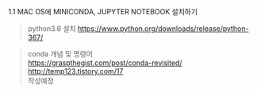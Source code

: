 1.1 MAC OS에 MINICONDA, JUPYTER NOTEBOOK 설치하기
> python3.6 설치
https://www.python.org/downloads/release/python-367/

> conda 개념 및 명령어   
https://graspthegist.com/post/conda-revisited/   
http://temp123.tistory.com/17   
작성예정

